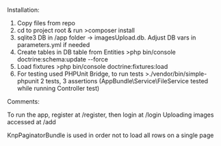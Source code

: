 Installation:

1. Copy files from repo
2. cd to project root & run >composer install
3. sqlite3 DB in /app folder -> imagesUpload.db. Adjust DB vars in parameters.yml if needed
4. Create tables in DB table from Entities >php bin/console doctrine:schema:update --force
5. Load fixtures >php bin/console doctrine:fixtures:load
6. For testing used PHPUnit Bridge, to run tests >./vendor/bin/simple-phpunit 2 tests, 3 assertions (AppBundle\Service\FileService tested while running Controller test)

Comments:

To run the app, register at /register, then login at /login
Uploading images accessed at /add

KnpPaginatorBundle is used in order not to load all rows on a single page
